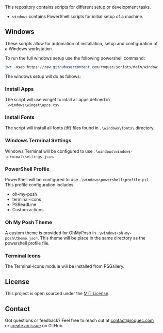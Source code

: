 This repository contains scripts for different setup or development tasks.
* `windows` contains PowerShell scripts for initial setup of a machine.

## Windows

These scripts allow for automation of installation, setup and configuration of a Windows workstation.

To run the full windows setup use the following powershell command:

```ps1
iwr -useb https://raw.githubusercontent.com/roquec/scripts/main/windows/bootstrap.ps1 | iex
```

The windows setup will do as follows:

### Install Apps

The script will use winget to intall all apps defined in `.\windows\winget\apps.csv`.

### Install Fonts

The script will install all fonts (tff) files found in `.\windows\fonts\` directory.

### Windows Terminal Settings

Windows Terminal will be configured to use `.\windows\windows-terminal\settings.json`.

### PowerShell Profile

PowerShell will be configured to use `.\windows\powershell\profile.ps1`.
This profile configuration includes:
* oh-my-posh
* terminal-icons
* PSReadLine
* Custom actions

### Oh My Posh Theme

A custom theme is provided for OhMyPosh in `.\windows\oh-my-posh\theme.json`.
This theme will be place in the same directory as the powershell profile file.

### Terminal Icons

The Terminal-Icons module will be installed from PSGallery.

## License
This project is open sourced under the [MIT License](https://github.com/roquec/scripts/blob/main/LICENSE).

## Contact
Got questions or feedback? Feel free to reach out at [contact@roquec.com](mailto:contact@roquec.com) or [create an issue](https://github.com/roquec/scripts/issues) on GitHub.